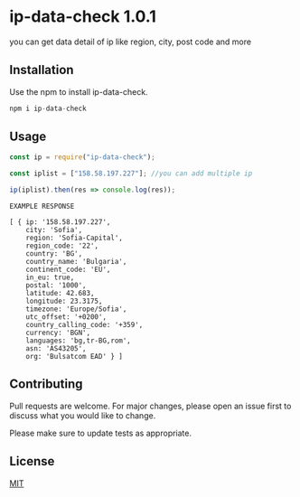 #  ip-data-check 1.0.1

you can get data detail of ip like region, city, post code and more

## Installation

Use the npm  to install ip-data-check.

```javascript
npm i ip-data-check
```

## Usage

```javascript
const ip = require("ip-data-check");

const iplist = ["158.58.197.227"]; //you can add multiple ip

ip(iplist).then(res => console.log(res));

```

```
EXAMPLE RESPONSE

[ { ip: '158.58.197.227',
    city: 'Sofia',
    region: 'Sofia-Capital',
    region_code: '22',
    country: 'BG',
    country_name: 'Bulgaria',
    continent_code: 'EU',
    in_eu: true,
    postal: '1000',
    latitude: 42.683,
    longitude: 23.3175,
    timezone: 'Europe/Sofia',
    utc_offset: '+0200',
    country_calling_code: '+359',
    currency: 'BGN',
    languages: 'bg,tr-BG,rom',
    asn: 'AS43205',
    org: 'Bulsatcom EAD' } ]
 ```

## Contributing
Pull requests are welcome. For major changes, please open an issue first to discuss what you would like to change.

Please make sure to update tests as appropriate.

## License
[MIT](https://choosealicense.com/licenses/mit/)
